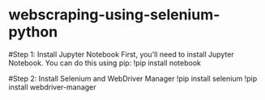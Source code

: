 # webscraping-using-selenium-python

#Step 1: Install Jupyter Notebook
First, you'll need to install Jupyter Notebook. You can do this using pip:
!pip install notebook

#Step 2: Install Selenium and WebDriver Manager
!pip install selenium
!pip install webdriver-manager
